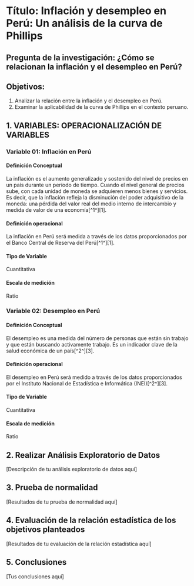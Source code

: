 # Título: Inflación y desempleo en Perú: Un análisis de la curva de Phillips

## Pregunta de la investigación: ¿Cómo se relacionan la inflación y el desempleo en Perú?

## Objetivos: 
1. Analizar la relación entre la inflación y el desempleo en Perú.
2. Examinar la aplicabilidad de la curva de Phillips en el contexto peruano.

## 1. VARIABLES: OPERACIONALIZACIÓN DE VARIABLES

### Variable 01: Inflación en Perú

#### Definición Conceptual
La inflación es el aumento generalizado y sostenido del nivel de precios en un país durante un período de tiempo. Cuando el nivel general de precios sube, con cada unidad de moneda se adquieren menos bienes y servicios. Es decir, que la inflación refleja la disminución del poder adquisitivo de la moneda: una pérdida del valor real del medio interno de intercambio y medida de valor de una economía[^1^][1].

#### Definición operacional
La inflación en Perú será medida a través de los datos proporcionados por el Banco Central de Reserva del Perú[^1^][1].

#### Tipo de Variable
Cuantitativa

#### Escala de medición
Ratio

### Variable 02: Desempleo en Perú

#### Definición Conceptual
El desempleo es una medida del número de personas que están sin trabajo y que están buscando activamente trabajo. Es un indicador clave de la salud económica de un país[^2^][3].

#### Definición operacional
El desempleo en Perú será medido a través de los datos proporcionados por el Instituto Nacional de Estadística e Informática (INEI)[^2^][3].

#### Tipo de Variable
Cuantitativa

#### Escala de medición
Ratio

## 2. Realizar Análisis Exploratorio de Datos
[Descripción de tu análisis exploratorio de datos aquí]

## 3. Prueba de normalidad
[Resultados de tu prueba de normalidad aquí]

## 4. Evaluación de la relación estadística de los objetivos planteados
[Resultados de tu evaluación de la relación estadística aquí]

## 5. Conclusiones
[Tus conclusiones aquí]
